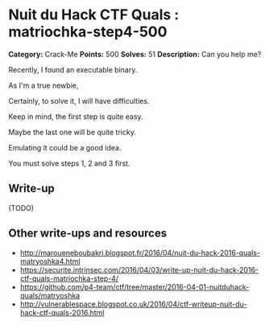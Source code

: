 # Nuit du Hack CTF Quals : matriochka-step4-500

**Category:** Crack-Me
**Points:** 500
**Solves:** 51
**Description:**
Can you help me?

Recently, I found an executable binary.

As I'm a true newbie,

Certainly, to solve it, I will have difficulties.

Keep in mind, the first step is quite easy.

Maybe the last one will be quite tricky.

Emulating it could be a good idea.

You must solve steps 1, 2 and 3 first.


## Write-up

(TODO)

## Other write-ups and resources

* http://maroueneboubakri.blogspot.fr/2016/04/nuit-du-hack-2016-quals-matryoshka4.html
* https://securite.intrinsec.com/2016/04/03/write-up-nuit-du-hack-2016-ctf-quals-matriochka-step-4/
* https://github.com/p4-team/ctf/tree/master/2016-04-01-nuitduhack-quals/matryoshka
* http://vulnerablespace.blogspot.co.uk/2016/04/ctf-writeup-nuit-du-hack-ctf-quals-2016.html
